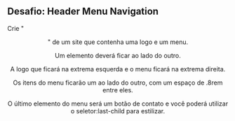 ## Desafio: Header Menu Navigation
Crie "<header>" de um site que contenha uma logo e um menu.

Um elemento deverá ficar ao lado do outro.

A logo que ficará na extrema esquerda e o menu ficará na extrema direita.

Os itens do menu ficarão um ao lado do outro, com um espaço de .8rem entre eles.

O último elemento do menu será um botão de contato e você poderá utilizar o seletor:last-child para estilizar.